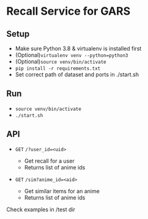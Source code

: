# Recall Service for GARS

## Setup

- Make sure Python 3.8 & virtualenv is installed first
- (Optional)`virtualenv venv --python=python3`
- (Optional)`source venv/bin/activate`
- `pip install -r requirements.txt`
- Set correct path of dataset and ports in ./start.sh

## Run

- `source venv/bin/activate`
- `./start.sh`

## API

- `GET` `/?user_id=<uid>`
    - Get recall for a user
    - Returns list of anime ids

- `GET` `/sim?anime_id=<aid>`
    - Get similar items for an anime
    - Returns list of anime ids

Check examples in /test dir